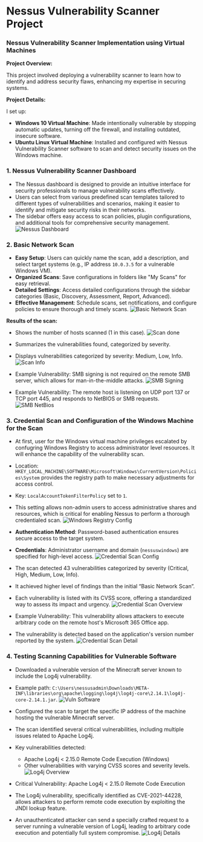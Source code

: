 # Nessus Vulnerability Scanner Project
### Nessus Vulnerability Scanner Implementation using Virtual Machines

**Project Overview:**

This project involved deploying a vulnerability scanner to learn how to identify and address security flaws, enhancing my expertise in securing systems.

**Project Details:**

I set up:

- **Windows 10 Virtual Machine**: Made intentionally vulnerable by stopping automatic updates, turning off the firewall, and installing outdated, insecure software.
- **Ubuntu Linux Virtual Machine**: Installed and configured with Nessus Vulnerability Scanner software to scan and detect security issues on the Windows machine.

### 1. Nessus Vulnerability Scanner Dashboard

- The Nessus dashboard is designed to provide an intuitive interface for security professionals to manage vulnerability scans effectively.
- Users can select from various predefined scan templates tailored to different types of vulnerabilities and scenarios, making it easier to identify and mitigate security risks in their networks.
- The sidebar offers easy access to scan policies, plugin configurations, and additional tools for comprehensive security management.
![Nessus Dashboard](https://github.com/0xFroggi/NessusProject/blob/main/images/nessus%20dashboard.png?raw=true)

### 2. Basic Network Scan 
- **Easy Setup**: Users can quickly name the scan, add a description, and select target systems (e.g., IP address `10.0.3.5` for a vulnerable Windows VM).
- **Organized Scans**: Save configurations in folders like "My Scans" for easy retrieval.
- **Detailed Settings**: Access detailed configurations through the sidebar categories (Basic, Discovery, Assessment, Report, Advanced).
- **Effective Management**: Schedule scans, set notifications, and configure policies to ensure thorough and timely scans.
![Basic Network Scan](https://github.com/0xFroggi/NessusProject/blob/main/images/initial%20scan%20-%20basic.png?raw=true)

**Results of the scan:**

- Shows the number of hosts scanned (1 in this case).
![Scan done](https://github.com/0xFroggi/NessusProject/blob/main/images/initial%20scan%20done.png?raw=true)

- Summarizes the vulnerabilities found, categorized by severity.
- Displays vulnerabilities categorized by severity: Medium, Low, Info.
![Scan Info](https://github.com/0xFroggi/NessusProject/blob/main/images/initial%20scan%20info.png?raw=true)

- Example Vulnerability: SMB signing is not required on the remote SMB server, which allows for man-in-the-middle attacks.
![SMB Signing](https://github.com/0xFroggi/NessusProject/blob/main/images/initial%20scan%20smb%20details.png?raw=true)

- Example Vulnerability: The remote host is listening on UDP port 137 or TCP port 445, and responds to NetBIOS or SMB requests.
![SMB NetBios](https://github.com/0xFroggi/NessusProject/blob/main/images/initial%20scan%20netbios%20details.png?raw=true)


### 3. Credential Scan and Configuration of the Windows Machine for the Scan
- At first, user for the Windows virtual machine privileges escalated by confugring Windows Registry to access administrator level resources. It will enhance the capability of the vulnerability scan.
- Location: `HKEY_LOCAL_MACHINE\SOFTWARE\Microsoft\Windows\CurrentVersion\Policies\System` provides the registry path to make necessary adjustments for access control.
- Key: `LocalAccountTokenFilterPolicy` set to `1`.
- This setting allows non-admin users to access administrative shares and resources, which is critical for enabling Nessus to perform a thorough credentialed scan.
![Windows Registry Config](https://github.com/0xFroggi/NessusProject/blob/main/images/allow%20non%20admins%20to%20access%20resources.png?raw=true)

- **Authentication Method**: Password-based authentication ensures secure access to the target system.
- **Credentials**: Administrator username and domain (`nessuswindows`) are specified for high-level access.
![Credential Scan Config](https://github.com/0xFroggi/NessusProject/blob/main/images/configure%20credentials.png?raw=true)

- The scan detected 43 vulnerabilities categorized by severity (Critical, High, Medium, Low, Info).
- It achieved higher level of findings than the initial “Basic Network Scan”.
- Each vulnerability is listed with its CVSS score, offering a standardized way to assess its impact and urgency.
![Credential Scan Overview](https://github.com/0xFroggi/NessusProject/blob/main/images/credential%20scan%20-%20overwiew.png?raw=true)

- Example Vulnerability: This vulnerability allows attackers to execute arbitrary code on the remote host's Microsoft 365 Office app.
- The vulnerability is detected based on the application's version number reported by the system.
![Credential Scan Detail](https://github.com/0xFroggi/NessusProject/blob/main/images/crendential%20scan%20-%20critical%20details.png?raw=true)


### 4. Testing Scanning Capabilities for Vulnerable Software
- Downloaded a vulnerable version of the Minecraft server known to include the Log4j vulnerability.
- Example path: `C:\Users\nessusadmin\Downloads\META-INF\libraries\org\apache\logging\log4j\log4j-core\2.14.1\log4j-core-2.14.1.jar`.
![Vuln Software](https://github.com/0xFroggi/NessusProject/blob/main/images/vuln%20minecraft.png?raw=true)

- Configured the scan to target the specific IP address of the machine hosting the vulnerable Minecraft server.
- The scan identified several critical vulnerabilities, including multiple issues related to Apache Log4j.
- Key vulnerabilities detected:
    - Apache Log4j < 2.15.0 Remote Code Execution (Windows)
    - Other vulnerabilities with varying CVSS scores and severity levels.
![Log4j Overview](https://github.com/0xFroggi/NessusProject/blob/main/images/log4j%20scan%20overwiew.png?raw=true)

- Critical Vulnerability: Apache Log4j < 2.15.0 Remote Code Execution
- The Log4j vulnerability, specifically identified as CVE-2021-44228, allows attackers to perform remote code execution by exploiting the JNDI lookup feature.
- An unauthenticated attacker can send a specially crafted request to a server running a vulnerable version of Log4j, leading to arbitrary code execution and potentially full system compromise.
![Log4j Details](https://github.com/0xFroggi/NessusProject/blob/main/images/log4j%20details.png?raw=true)













